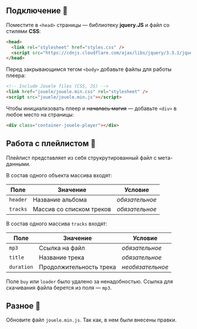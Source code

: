 ## Подключение 🔗

Поместите в `<head>` страницы — библиотеку **jquery.JS** и файл со стилями **CSS**:

```html
<head>
  <link rel="stylesheet" href="styles.css" />
  <script src="https://cdnjs.cloudflare.com/ajax/libs/jquery/3.3.1/jquery.min.js"></script>
</head>
```

Перед закрывающимся тегом `<body>` добавьте файлы для работы плеера:

```html
<!-- Include Jouele files (CSS, JS) -->
<link href="jouele/jouele.min.css" rel="stylesheet" />
<script src="jouele/jouele.min.js"></script>
```

Чтобы инициализовать плеер и ~~началась магия~~ — добавьте `<div>` в любое место на страницы:

```html
<div class="container-jouele-player"></div>
```

## Работа с плейлистом 📄

Плейлист представляет из себя струкрутированный файл с мета-данными.

В состав одного объекта массива входят:

| Поле     | Значение                 | Условие        |
| -------- | ------------------------ | -------------- |
| `header` | Название альбома         | _обязательное_ |
| `tracks` | Массив со списком треков | _обязательное_ |

В состав одного массива `tracks` входят:

| Поле       | Значение                | Условие          |
| ---------- | ----------------------- | ---------------- |
| `mp3`      | Ссылка на файл          | _обязательное_   |
| `title`    | Название трека          | _обязательное_   |
| `duration` | Продолжительность трека | _необязательное_ |

Поле `buy` или `loader` было удалено за ненадобностью. Ссылка для скачивания файла берется из поля — `mp3`.

## Разное 🧵

Обновите файл `jouele.min.js`. Так как, в нем были внесены правки.
